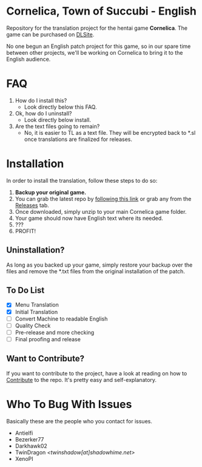 # Cornelica, Town of Succubi - English

Repository for the translation project for the hentai game **Cornelica**. The game can be purchased on [DLSite](http://www.dlsite.com/ecchi-eng/work/=/product_id/RE211399.html).

No one begun an English patch project for this game, so in our spare time between other projects, we'll be working on Cornelica to bring it to the English audience.

# FAQ

1. How do I install this?
    * Look directly below this FAQ.
2. Ok, how do I uninstall?
	* Look directly below install.
3. Are the text files going to remain?
	* No, it is easier to TL as a text file. They will be encrypted back to \*.sl once translations are finalized for releases.

# Installation

In order to install the translation, follow these steps to do so:

1. **Backup your original game.**
2. You can grab the latest repo by [following this link](https://github.com/TwinDragon/cornelica-translation/archive/master.zip) or grab any from the [Releases](https://github.com/TwinDragon/cornelica-translation/releases) tab.
3. Once downloaded, simply unzip to your main Cornelica game folder.
4. Your game should now have English text where its needed.
5. ???
6. PROFIT!

## Uninstallation?

As long as you backed up your game, simply restore your backup over the files and remove the \*.txt files from the original installation of the patch.

## To Do List

- [x] Menu Translation
- [x] Initial Translation
- [ ] Convert Machine to readable English
- [ ] Quality Check
- [ ] Pre-release and more checking
- [ ] Final proofing and release

## Want to Contribute?

If you want to contribute to the project, have a look at reading on how to [Contribute](https://github.com/TwinDragon/cornelica-translation/blob/master/CONTRIBUTING.md) to the repo. It's pretty easy and self-explanatory.

# Who To Bug With Issues

Basically these are the people who you contact for issues.

* Antielfi
* Bezerker77
* Darkhawk02
* TwinDragon *<twinshadow[at]shadowhime.net>*
* XenoPI